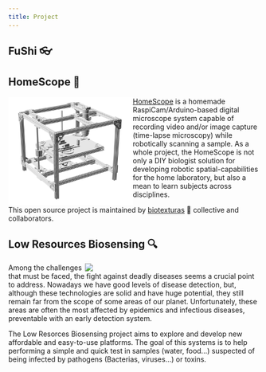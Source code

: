 ```yaml
---
title: Project
---
```


## FuShi :eyeglasses:


## HomeScope :microscope:  
  

<img align="left" width = "250px" src="/image/homescope-2.png">  

[HomeScope](http://homescope.biotexturas.org) is a homemade RaspiCam/Arduino-based digital microscope system capable of recording video and/or image capture (time-lapse microscopy) while robotically scanning a sample. As a whole project, the HomeScope is not only a DIY biologist solution for developing robotic spatial-capabilities for the home laboratory, but also a mean to learn subjects across disciplines.

  

This open source project is maintained by [biotexturas](http://biotexturas.org) :hibiscus: collective and collaborators.

  

## Low Resources Biosensing :mag:  
  

<img align="right" width ="350px" src="https://2019.igem.org/wiki/images/9/92/T--MADRID_UCM--wp-content~uploads~2019~10~IMG_1974_edit.jpg">
  
Among the challenges that must be faced, the fight against deadly diseases seems a crucial point to address. Nowadays we have good levels of disease detection, but, although these technologies are solid and have huge potential, they still remain far from the scope of some areas of our planet. Unfortunately, these areas are often the most affected by epidemics and infectious diseases, preventable with an early detection system.  

The Low Resorces Biosensing project aims to explore and develop new affordable and easy-to-use platforms. The goal of this systems is to help performing a simple and quick test in samples (water, food...) suspected of being infected by pathogens (Bacterias, viruses...) or toxins.


<Vssue :title="$title" />